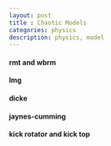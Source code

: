 ```yaml
---
layout: post
title : Chaotic Models 
categories: physics
description: physics, model
---
```


#### rmt and wbrm


#### lmg


#### dicke


#### jaynes-cumming 



#### kick rotator and kick top

